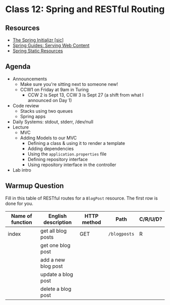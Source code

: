# Class 12: Spring and RESTful Routing

## Resources
* [The Spring Initializr \[sic\]](https://start.spring.io/)
* [Spring Guides: Serving Web Content](https://spring.io/guides/gs/serving-web-content/)
* [Spring Static Resources](https://spring.io/blog/2013/12/19/serving-static-web-content-with-spring-boot)

## Agenda
- Announcements
    - Make sure you're sitting next to someone new!
    - CCW1 on Friday at 9am in Turing
        - CCW 2 is Sept 13, CCW 3 is Sept 27 (a shift from what I announced on Day 1)
- Code review
    - Stacks using two queues
    - Spring apps
- Daily Systems: stdout, stderr, /dev/null
- Lecture
    - MVC
    - Adding Models to our MVC
        - Defining a class & using it to render a template
        - Adding dependencies
        - Using the `application.properties` file
        - Defining repository interface
        - Using repository interface in the controller
- Lab intro

## Warmup Question
Fill in this table of RESTful routes for a `BlogPost` resource. The first row is done for you.

|Name of function | English description | HTTP method | Path | C/R/U/D?|
|-----------------|---------------------|-------------|------|---------|
|index            | get all blog posts  | GET         | `/blogposts` | R|
|                 | get one blog post   | | | |
|                 | add a new blog post | | | |
|                 | update a blog post  | | | |
|                 | delete a blog post  | | | |
